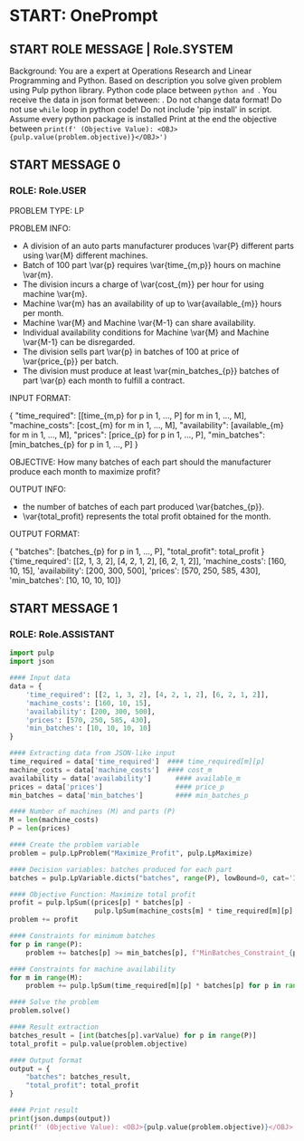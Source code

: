 # START: OnePrompt 
## START ROLE MESSAGE | Role.SYSTEM 
Background: You are a expert at Operations Research and Linear Programming and Python. Based on description you solve given problem using Pulp python library. Python code place between ```python and ```. You receive the data in json format between: <DATA></DATA>. Do not change data format! Do not use `while` loop in python code! Do not include 'pip install' in script. Assume every python package is installed Print at the end the objective between <OBJ></OBJ> `print(f' (Objective Value): <OBJ>{pulp.value(problem.objective)}</OBJ>')`  
## START MESSAGE 0 
### ROLE: Role.USER
<DESCRIPTION>
PROBLEM TYPE: LP

PROBLEM INFO:

- A division of an auto parts manufacturer produces \var{P} different parts using \var{M} different machines.
- Batch of 100 part \var{p} requires \var{time_{m,p}} hours on machine \var{m}.
- The division incurs a charge of \var{cost_{m}} per hour for using machine \var{m}.
- Machine \var{m} has an availability of up to \var{available_{m}} hours per month.
- Machine \var{M} and Machine \var{M-1} can share availability.
- Individual availability conditions for Machine \var{M} and Machine \var{M-1} can be disregarded.
- The division sells part \var{p} in batches of 100 at price of \var{price_{p}} per batch.
- The division must produce at least \var{min_batches_{p}} batches of part \var{p} each month to fulfill a contract.

INPUT FORMAT: 

{
    "time_required": [[time_{m,p} for p in 1, ..., P] for m in 1, ..., M],
    "machine_costs": [cost_{m} for m in 1, ..., M],
    "availability": [available_{m} for m in 1, ..., M],
    "prices": [price_{p} for p in 1, ..., P],
    "min_batches": [min_batches_{p} for p in 1, ..., P]
}

OBJECTIVE: How many batches of each part should the manufacturer produce each month to maximize profit?

OUTPUT INFO:

- the number of batches of each part produced \var{batches_{p}}.
- \var{total_profit} represents the total profit obtained for the month.

OUTPUT FORMAT:

{
    "batches": [batches_{p} for p in 1, ..., P],
    "total_profit": total_profit
}
</DESCRIPTION>
<DATA>
{'time_required': [[2, 1, 3, 2], [4, 2, 1, 2], [6, 2, 1, 2]], 'machine_costs': [160, 10, 15], 'availability': [200, 300, 500], 'prices': [570, 250, 585, 430], 'min_batches': [10, 10, 10, 10]}</DATA>


## START MESSAGE 1 
### ROLE: Role.ASSISTANT
```python
import pulp
import json

#### Input data
data = {
    'time_required': [[2, 1, 3, 2], [4, 2, 1, 2], [6, 2, 1, 2]],
    'machine_costs': [160, 10, 15],
    'availability': [200, 300, 500],
    'prices': [570, 250, 585, 430],
    'min_batches': [10, 10, 10, 10]
}

#### Extracting data from JSON-like input
time_required = data['time_required']  #### time_required[m][p]
machine_costs = data['machine_costs']  #### cost_m
availability = data['availability']      #### available_m
prices = data['prices']                  #### price_p
min_batches = data['min_batches']        #### min_batches_p

#### Number of machines (M) and parts (P)
M = len(machine_costs)
P = len(prices)

#### Create the problem variable
problem = pulp.LpProblem("Maximize_Profit", pulp.LpMaximize)

#### Decision variables: batches produced for each part
batches = pulp.LpVariable.dicts("batches", range(P), lowBound=0, cat='Integer')

#### Objective Function: Maximize total profit
profit = pulp.lpSum((prices[p] * batches[p] - 
                     pulp.lpSum(machine_costs[m] * time_required[m][p] * batches[p] / 100 for m in range(M))) for p in range(P))
problem += profit

#### Constraints for minimum batches
for p in range(P):
    problem += batches[p] >= min_batches[p], f"MinBatches_Constraint_{p}"

#### Constraints for machine availability
for m in range(M):
    problem += pulp.lpSum(time_required[m][p] * batches[p] for p in range(P)) <= availability[m], f"Availability_Constraint_{m}"

#### Solve the problem
problem.solve()

#### Result extraction
batches_result = [int(batches[p].varValue) for p in range(P)]
total_profit = pulp.value(problem.objective)

#### Output format
output = {
    "batches": batches_result,
    "total_profit": total_profit
}

#### Print result
print(json.dumps(output))
print(f' (Objective Value): <OBJ>{pulp.value(problem.objective)}</OBJ>')
```

